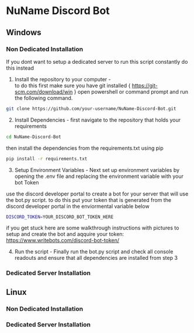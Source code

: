 # NuName Discord Bot

## Windows

### Non Dedicated Installation
If you dont want to setup a dedicated server to run this script constantly do this instead

1. Install the repository to your computer -  
to do this first make sure you have git installed { https://git-scm.com/download/win } open powershell or command prompt and run the following command.
```bash
git clone https://github.com/your-username/NuName-Discord-Bot.git
```

2. Install Dependencies - 
first navigate to the repository that holds your requirements
```bash
cd NuName-Discord-Bot
```

then install the dependencies from the requirements.txt using pip
```bash
pip install -r requirements.txt
```

3. Setup Environment Variables - 
Next set up environment variables by opening the .env file and replacing the environment variable with your bot Token



use the discord developer portal to create a bot for your server that will use the bot.py script. to do this put your token that is generated from the discord developer portal in the enviormental variable below 

```bash
DISCORD_TOKEN=YOUR_DISCORD_BOT_TOKEN_HERE
```
if you get stuck here are some walkthrough instructions with pictures to setup and create the bot and aqquire your token: https://www.writebots.com/discord-bot-token/



4. Run the script - 
Finally run the bot.py script and check all console readouts and ensure that all dependencies are installed from step 3



### Dedicated Server Installation


## Linux

### Non Dedicated Installation

### Dedicated Server Installation
